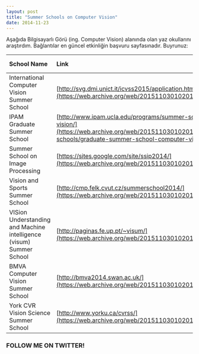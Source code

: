 ```yaml
---
layout: post
title: "Summer Schools on Computer Vision"
date: 2014-11-23
---
```


Aşağıda Bilgisayarlı Görü (ing. Computer Vision) alanında olan yaz okullarını araştırdım. Bağlantılar en güncel etkinliğin başvuru sayfasınadır.  Buyrunuz: 



| School Name                                                  | Link                                                         | Application Deadline |
| :----------------------------------------------------------- | :----------------------------------------------------------- | :------------------- |
| International Computer Vision Summer School                  | [http://svg.dmi.unict.it/icvss2015/application.htm](https://web.archive.org/web/20151103010201/http://svg.dmi.unict.it/icvss2015/application.htm) | 31 March 2015        |
| IPAM Graduate Summer School                                  | [http://www.ipam.ucla.edu/programs/summer-schools/graduate-summer-school-computer-vision/](https://web.archive.org/web/20151103010201/http://www.ipam.ucla.edu/programs/summer-schools/graduate-summer-school-computer-vision/) |                      |
| Summer School on Image Processing                            | [https://sites.google.com/site/ssip2014/](https://web.archive.org/web/20151103010201/https://sites.google.com/site/ssip2014/) |                      |
| Vision and Sports Summer School                              | [http://cmp.felk.cvut.cz/summerschool2014/](https://web.archive.org/web/20151103010201/http://cmp.felk.cvut.cz/summerschool2014/) |                      |
| VISion Understanding and Machine intelligence (visum) Summer School | [http://paginas.fe.up.pt/~visum/](https://web.archive.org/web/20151103010201/http://paginas.fe.up.pt/~visum/) |                      |
| BMVA Computer Vision Summer School                           | [http://bmva2014.swan.ac.uk/](https://web.archive.org/web/20151103010201/http://bmva2014.swan.ac.uk/) |                      |
| York CVR Vision Science Summer School                        | [http://www.yorku.ca/cvrss/](https://web.archive.org/web/20151103010201/http://www.yorku.ca/cvrss/) | 15 February  2015    |

<iframe id="twitter-widget-0" scrolling="no" frameborder="0" allowtransparency="true" class="twitter-follow-button twitter-follow-button-rendered" title="Twitter Follow Button" src="https://platform.twitter.com/widgets/follow_button.3547a7049104d57d0c9c5ab04507e86e.en.html#_=1582946686913&amp;dnt=true&amp;id=twitter-widget-0&amp;lang=en&amp;screen_name=MehmedAkif&amp;show_count=false&amp;show_screen_name=true&amp;size=l" data-screen-name="MehmedAkif" style="margin: 0px 0px 1.71429rem; padding: 0px; border: 0px; font-size: 18px; vertical-align: baseline; max-width: 100%; position: absolute; visibility: hidden; width: 0px; height: 0px;"></iframe>

### FOLLOW ME ON TWITTER!

<iframe id="twitter-widget-1" scrolling="no" frameborder="0" allowtransparency="true" class="twitter-follow-button twitter-follow-button-rendered" title="Twitter Follow Button" src="https://platform.twitter.com/widgets/follow_button.3547a7049104d57d0c9c5ab04507e86e.en.html#_=1582946686913&amp;dnt=true&amp;id=twitter-widget-1&amp;lang=en&amp;screen_name=MehmedAkif&amp;show_count=false&amp;show_screen_name=true&amp;size=l" data-screen-name="MehmedAkif" style="margin: 0px; padding: 0px; border: 0px; font-size: 14px; vertical-align: baseline; max-width: 100%; position: absolute; visibility: hidden; width: 0px; height: 0px;"></iframe>

